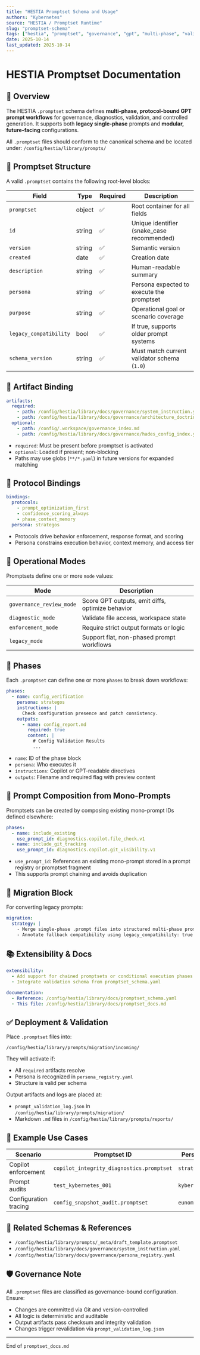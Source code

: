 ```yaml
---
title: "HESTIA Promptset Schema and Usage"
authors: "Kybernetes"
source: "HESTIA / Promptset Runtime"
slug: "promptset-schema"
tags: ["hestia", "promptset", "governance", "gpt", "multi-phase", "validation"]
date: 2025-10-14
last_updated: 2025-10-14
---
```


# HESTIA Promptset Documentation

## 📘 Overview

The HESTIA `.promptset` schema defines **multi-phase, protocol-bound GPT prompt workflows** for governance, diagnostics, validation, and controlled generation. It supports both **legacy single-phase** prompts and **modular, future-facing** configurations.

All `.promptset` files should conform to the canonical schema and be located under: `/config/hestia/library/prompts/`

## 🧱 Promptset Structure

A valid `.promptset` contains the following root-level blocks:

| Field                  | Type   | Required | Description                                        |
|------------------------|--------|----------|----------------------------------------------------|
| `promptset`            | object | ✅        | Root container for all fields                      |
| `id`                   | string | ✅        | Unique identifier (snake_case recommended)         |
| `version`              | string | ✅        | Semantic version                                   |
| `created`              | date   | ✅        | Creation date                                      |
| `description`          | string | ✅        | Human-readable summary                             |
| `persona`              | string | ✅        | Persona expected to execute the promptset          |
| `purpose`              | string | ✅        | Operational goal or scenario coverage              |
| `legacy_compatibility` | bool   | ✅        | If true, supports older prompt systems             |
| `schema_version`       | string | ✅        | Must match current validator schema (`1.0`)        |

## 📂 Artifact Binding

```yaml
artifacts:
  required:
    - path: /config/hestia/library/docs/governance/system_instruction.yaml
    - path: /config/hestia/library/docs/governance/architecture_doctrine.yaml
  optional:
    - path: /config/.workspace/governance_index.md
    - path: /config/hestia/library/docs/governance/hades_config_index.yaml
````

* `required`: Must be present before promptset is activated
* `optional`: Loaded if present; non-blocking
* Paths may use globs (`**/*.yaml`) in future versions for expanded matching

## 🔐 Protocol Bindings

```yaml
bindings:
  protocols:
    - prompt_optimization_first
    - confidence_scoring_always
    - phase_context_memory
  persona: strategos
```

* Protocols drive behavior enforcement, response format, and scoring
* Persona constrains execution behavior, context memory, and access tier

## 🚦 Operational Modes

Promptsets define one or more `mode` values:

| Mode                     | Description                                      |
| ------------------------ | ------------------------------------------------ |
| `governance_review_mode` | Score GPT outputs, emit diffs, optimize behavior |
| `diagnostic_mode`        | Validate file access, workspace state            |
| `enforcement_mode`       | Require strict output formats or logic           |
| `legacy_mode`            | Support flat, non-phased prompt workflows        |

## 🔁 Phases

Each `.promptset` can define one or more `phases` to break down workflows:

```yaml
phases:
  - name: config_verification
    persona: strategos
    instructions: |
      Check configuration presence and patch consistency.
    outputs:
      - name: config_report.md
        required: true
        content: |
          # Config Validation Results
          ...
```

* `name`: ID of the phase block
* `persona`: Who executes it
* `instructions`: Copilot or GPT-readable directives
* `outputs`: Filename and required flag with preview content

## 🔄 Prompt Composition from Mono-Prompts

Promptsets can be created by composing existing mono-prompt IDs defined elsewhere:

```yaml
phases:
  - name: include_existing
    use_prompt_id: diagnostics.copilot.file_check.v1
  - name: include_git_tracking
    use_prompt_id: diagnostics.copilot.git_visibility.v1
```

* `use_prompt_id`: References an existing mono-prompt stored in a prompt registry or promptset fragment
* This supports prompt chaining and avoids duplication

## 🧰 Migration Block

For converting legacy prompts:

```yaml
migration:
  strategy: |
    - Merge single-phase .prompt files into structured multi-phase promptsets
    - Annotate fallback compatibility using legacy_compatibility: true
```

## 📚 Extensibility & Docs

```yaml
extensibility:
  - Add support for chained promptsets or conditional execution phases
  - Integrate validation schema from promptset_schema.yaml

documentation:
  - Reference: /config/hestia/library/docs/promptset_schema.yaml
  - This file: /config/hestia/library/docs/promptset_docs.md
```

## ✅ Deployment & Validation

Place `.promptset` files into:

`/config/hestia/library/prompts/migration/incoming/`

They will activate if:

* All `required` artifacts resolve
* Persona is recognized in `persona_registry.yaml`
* Structure is valid per schema

Output artifacts and logs are placed at:

* `prompt_validation_log.json` in `/config/hestia/library/prompts/migration/`
* Markdown `.md` files in `/config/hestia/library/prompts/reports/`

## 🧪 Example Use Cases

| Scenario              | Promptset ID                              | Persona      |
| --------------------- | ----------------------------------------- | ------------ |
| Copilot enforcement   | `copilot_integrity_diagnostics.promptset` | `strategos`  |
| Prompt audits         | `test_kybernetes_001`                     | `kybernetes` |
| Configuration tracing | `config_snapshot_audit.promptset`         | `eunomia`    |

## 📎 Related Schemas & References

* `/config/hestia/library/prompts/_meta/draft_template.promptset`
* `/config/hestia/library/docs/governance/system_instruction.yaml`
* `/config/hestia/library/docs/governance/persona_registry.yaml`

## 🛡 Governance Note

All `.promptset` files are classified as governance-bound configuration. Ensure:

* Changes are committed via Git and version-controlled
* All logic is deterministic and auditable
* Output artifacts pass checksum and integrity validation
* Changes trigger revalidation via `prompt_validation_log.json`

---

End of `promptset_docs.md`
